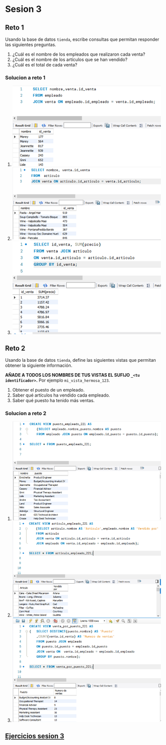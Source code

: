# Sesion 3

## Reto 1

Usando la base de datos `tienda`, escribe consultas que permitan responder las siguientes preguntas.

1. ¿Cuál es el nombre de los empleados que realizaron cada venta?
2. ¿Cuál es el nombre de los artículos que se han vendido?
3. ¿Cuál es el total de cada venta?

### Solucion a reto 1

1. ![](./images/sesion3/reto1-1.png)
2. ![](./images/sesion3/reto1-2.png)
3. ![](./images/sesion3/reto1-3.png)

## Reto 2

Usando la base de datos `tienda`, define las siguientes vistas que permitan obtener la siguiente información.

**AÑADE A TODOS LOS NOMBRES DE TUS VISTAS EL SUFIJO `_<tu identificador>`.** Por ejemplo `mi_vista_hermosa_123`.

1. Obtener el puesto de un empleado.
2. Saber qué artículos ha vendido cada empleado.
3. Saber qué puesto ha tenido más ventas.

### Solucion a reto 2

1. ![](./images/sesion3/reto2-1.png)
2. ![](./images/sesion3/reto2-2.png)
3. ![](./images/sesion3/reto2-3.png)

## [Ejercicios sesion 3](./ejercicios-sesion3.sql)